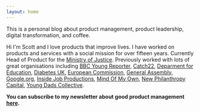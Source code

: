 ```yaml
---
layout: home
---
```

This is a personal blog about product management, product leadership, digital transformation, and coffee. 

Hi I'm Scott and I love products that improve lives. I have worked on products and services with a social mission for over fifteen years. Currently Head of Product for the [Ministry of Justice](https://www.gov.uk/government/organisations/ministry-of-justice/). Previously worked with lots of great organisations including [BBC Young Reporter](https://www.bbc.co.uk/news/education-46131593), [Catch22](https://www.catch-22.org.uk/), [Deparment for Education](https://www.gov.uk/government/organisations/department-for-education), [Diabetes UK](https://www.diabetes.org.uk/), [European Commission](https://ec.europa.eu/commission/index_en), [General Assembly](https://generalassemb.ly/), [Google.org](https://www.google.org/), [Inside Job Productions](https://www.insidejobproductions.co.uk/), [Mind Of My Own](https://mindofmyown.org.uk/), [New Philanthropy Capital](https://www.thinknpc.org/), [Young Dads Collective](https://www.familyandchildcaretrust.org/young-dads-collective). 

**You can subscribe to my newsletter about good product management [here](https://goodproduct.management/).**
